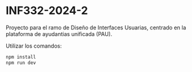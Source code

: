 # INF332-2024-2
Proyecto para el ramo de Diseño de Interfaces Usuarias, centrado en la plataforma de ayudantias unificada (PAU).

Utilizar los comandos:
```bash
npm install
npm run dev